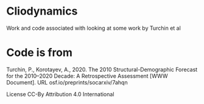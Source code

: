 # Cliodynamics
Work and code associated with looking at some work by Turchin et al


# Code is from
Turchin, P., Korotayev, A., 2020. The 2010 Structural-Demographic Forecast for the 2010–2020 Decade: A Retrospective Assessment [WWW Document]. URL osf.io/preprints/socarxiv/7ahqn


License
CC-By Attribution 4.0 International
